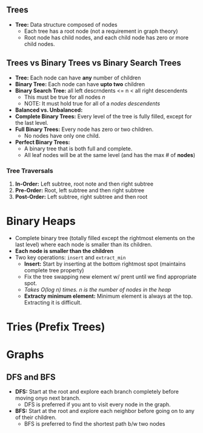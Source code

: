 ## Trees

- **Tree:** Data structure composed of nodes
  - Each tree has a root node (not a requirement in graph theory)
  - Root node has child nodes, and each child node has zero or more child nodes.

## Trees vs Binary Trees vs Binary Search Trees

- **Tree:** Each node can have **any** number of children
- **Binary Tree:** Each node can have **upto two** children
- **Binary Search Tree:** all left descrndents <= n < all right descendents
  - This must be true for all nodes _n_
  - NOTE: It must hold true for all of a _nodes descendents_
- **Balanced vs. Unbalanced:**
- **Complete Binary Trees:** Every level of the tree is fully filled, except for the last level.
- **Full Binary Trees:** Every node has zero or two children.
  - No nodes have only one child.
- **Perfect Binary Trees:**
  - A binary tree that is both full and complete.
  - All leaf nodes will be at the same level (and has the max # of **nodes**)

### Tree Traversals

1. **In-Order:** Left subtree, root note and then right subtree
2. **Pre-Order:** Root, left subtree and then right subtree
3. **Post-Order:** Left subtree, right subtree and then root

# Binary Heaps

- Complete binary tree (totally filled except the rightmost elements on the last level) where each node is smaller than its children.
- **Each node is smaller than the children**
- Two key operations: `insert` and `extract_min`
  - **Insert:** Start by inserting at the bottom rightmost spot (maintains complete tree property)
  - Fix the tree swapping new element w/ prent until we find appropriate spot.
  - _Takes O(log n) times. n is the number of nodes in the heap_
  - **Extracty minimum element:** Minimum element is always at the top. Extracting it is difficult.

# Tries (Prefix Trees)

# Graphs

## DFS and BFS

- **DFS:** Start at the root and explore each branch completely before moving onyo next branch.
  - DFS is preferred if you ant to visit every node in the graph.
- **BFS:** Start at the root and explore each neighbor before going on to any of their children.
  - BFS is preferred to find the shortest path b/w two nodes
